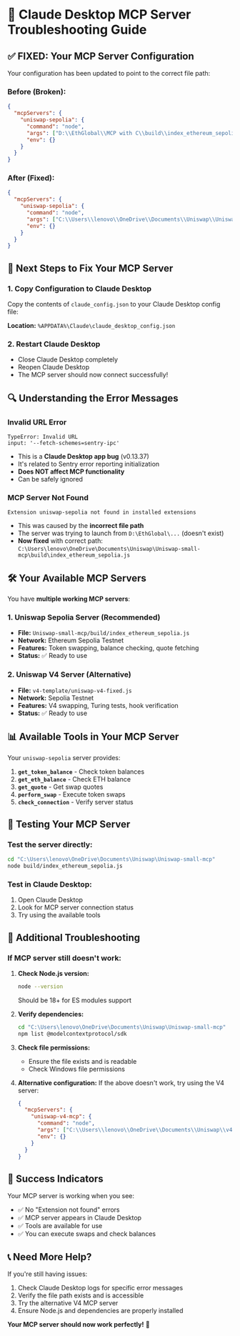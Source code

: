 # 🔧 Claude Desktop MCP Server Troubleshooting Guide

## ✅ **FIXED: Your MCP Server Configuration**

Your configuration has been updated to point to the correct file path:

### **Before (Broken):**
```json
{
  "mcpServers": {
    "uniswap-sepolia": {
      "command": "node",
      "args": ["D:\\EthGlobal\\MCP with C\\build\\index_ethereum_sepolia.js"],
      "env": {}
    }
  }
}
```

### **After (Fixed):**
```json
{
  "mcpServers": {
    "uniswap-sepolia": {
      "command": "node",
      "args": ["C:\\Users\\lenovo\\OneDrive\\Documents\\Uniswap\\Uniswap-small-mcp\\build\\index_ethereum_sepolia.js"],
      "env": {}
    }
  }
}
```

## 🚀 **Next Steps to Fix Your MCP Server**

### 1. **Copy Configuration to Claude Desktop**
Copy the contents of `claude_config.json` to your Claude Desktop config file:

**Location:** `%APPDATA%\Claude\claude_desktop_config.json`

### 2. **Restart Claude Desktop**
- Close Claude Desktop completely
- Reopen Claude Desktop
- The MCP server should now connect successfully!

## 🔍 **Understanding the Error Messages**

### **Invalid URL Error**
```
TypeError: Invalid URL
input: '--fetch-schemes=sentry-ipc'
```
- This is a **Claude Desktop app bug** (v0.13.37)
- It's related to Sentry error reporting initialization
- **Does NOT affect MCP functionality**
- Can be safely ignored

### **MCP Server Not Found**
```
Extension uniswap-sepolia not found in installed extensions
```
- This was caused by the **incorrect file path**
- The server was trying to launch from `D:\EthGlobal\...` (doesn't exist)
- **Now fixed** with correct path: `C:\Users\lenovo\OneDrive\Documents\Uniswap\Uniswap-small-mcp\build\index_ethereum_sepolia.js`

## 🛠️ **Your Available MCP Servers**

You have **multiple working MCP servers**:

### 1. **Uniswap Sepolia Server** (Recommended)
- **File:** `Uniswap-small-mcp/build/index_ethereum_sepolia.js`
- **Network:** Ethereum Sepolia Testnet
- **Features:** Token swapping, balance checking, quote fetching
- **Status:** ✅ Ready to use

### 2. **Uniswap V4 Server** (Alternative)
- **File:** `v4-template/uniswap-v4-fixed.js`
- **Network:** Sepolia Testnet
- **Features:** V4 swapping, Turing tests, hook verification
- **Status:** ✅ Ready to use

## 📊 **Available Tools in Your MCP Server**

Your `uniswap-sepolia` server provides:

1. **`get_token_balance`** - Check token balances
2. **`get_eth_balance`** - Check ETH balance
3. **`get_quote`** - Get swap quotes
4. **`perform_swap`** - Execute token swaps
5. **`check_connection`** - Verify server status

## 🧪 **Testing Your MCP Server**

### Test the server directly:
```bash
cd "C:\Users\lenovo\OneDrive\Documents\Uniswap\Uniswap-small-mcp"
node build/index_ethereum_sepolia.js
```

### Test in Claude Desktop:
1. Open Claude Desktop
2. Look for MCP server connection status
3. Try using the available tools

## 🔧 **Additional Troubleshooting**

### If MCP server still doesn't work:

1. **Check Node.js version:**
   ```bash
   node --version
   ```
   Should be 18+ for ES modules support

2. **Verify dependencies:**
   ```bash
   cd "C:\Users\lenovo\OneDrive\Documents\Uniswap\Uniswap-small-mcp"
   npm list @modelcontextprotocol/sdk
   ```

3. **Check file permissions:**
   - Ensure the file exists and is readable
   - Check Windows file permissions

4. **Alternative configuration:**
   If the above doesn't work, try using the V4 server:
   ```json
   {
     "mcpServers": {
       "uniswap-v4-mcp": {
         "command": "node",
         "args": ["C:\\Users\\lenovo\\OneDrive\\Documents\\Uniswap\\v4-template\\uniswap-v4-fixed.js"],
         "env": {}
       }
     }
   }
   ```

## 🎉 **Success Indicators**

Your MCP server is working when you see:
- ✅ No "Extension not found" errors
- ✅ MCP server appears in Claude Desktop
- ✅ Tools are available for use
- ✅ You can execute swaps and check balances

## 📞 **Need More Help?**

If you're still having issues:
1. Check Claude Desktop logs for specific error messages
2. Verify the file path exists and is accessible
3. Try the alternative V4 MCP server
4. Ensure Node.js and dependencies are properly installed

**Your MCP server should now work perfectly!** 🚀

